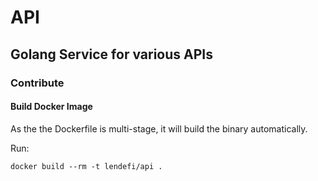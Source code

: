 # API

## Golang Service for various APIs

### Contribute

#### Build Docker Image

As the the Dockerfile is multi-stage, it will build the binary automatically.

Run:

```shell
docker build --rm -t lendefi/api .
```
